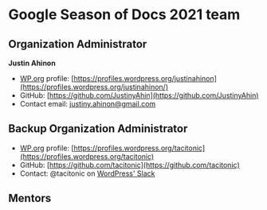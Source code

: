 # Google Season of Docs 2021 team

## Organization Administrator

**Justin Ahinon**

- [WP.org](https://wordpress.org) profile: [https://profiles.wordpress.org/justinahinon](https://profiles.wordpress.org/justinahinon/)
- GitHub: [https://github.com/JustinyAhin](https://github.com/JustinyAhin)
- Contact email: [justiny.ahinon@gmail.com](mailto:justiny.ahinon@gmail.com)

## Backup Organization Administrator

- [WP.org](https://wordpress.org) profile: [https://profiles.wordpress.org/tacitonic](https://profiles.wordpress.org/tacitonic)
- GitHub: [https://github.com/tacitonic](https://github.com/tacitonic)
- Contact: @tacitonic on [WordPress' Slack](https://make.wordpress.org/chat/)

## Mentors
